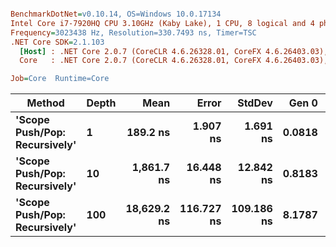 ``` ini

BenchmarkDotNet=v0.10.14, OS=Windows 10.0.17134
Intel Core i7-7920HQ CPU 3.10GHz (Kaby Lake), 1 CPU, 8 logical and 4 physical cores
Frequency=3023438 Hz, Resolution=330.7493 ns, Timer=TSC
.NET Core SDK=2.1.103
  [Host] : .NET Core 2.0.7 (CoreCLR 4.6.26328.01, CoreFX 4.6.26403.03), 64bit RyuJIT
  Core   : .NET Core 2.0.7 (CoreCLR 4.6.26328.01, CoreFX 4.6.26403.03), 64bit RyuJIT

Job=Core  Runtime=Core  

```
|                        Method | Depth |        Mean |      Error |     StdDev |  Gen 0 | Allocated |
|------------------------------ |------ |------------:|-----------:|-----------:|-------:|----------:|
| **&#39;Scope Push/Pop: Recursively&#39;** |     **1** |    **189.2 ns** |   **1.907 ns** |   **1.691 ns** | **0.0818** |     **344 B** |
| **&#39;Scope Push/Pop: Recursively&#39;** |    **10** |  **1,861.7 ns** |  **16.448 ns** |  **12.842 ns** | **0.8183** |    **3440 B** |
| **&#39;Scope Push/Pop: Recursively&#39;** |   **100** | **18,629.2 ns** | **116.727 ns** | **109.186 ns** | **8.1787** |   **34400 B** |
